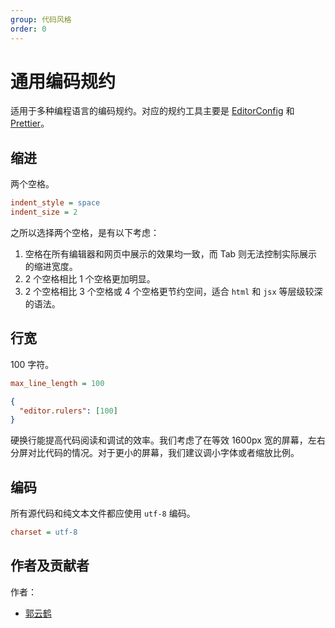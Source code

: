```yaml
---
group: 代码风格
order: 0
---
```


# 通用编码规约

适用于多种编程语言的编码规约。对应的规约工具主要是 [EditorConfig](https://editorconfig.org/) 和 [Prettier](https://prettier.io/)。

## 缩进

两个空格。

```ini filename=".editorconfig"
indent_style = space
indent_size = 2
```

之所以选择两个空格，是有以下考虑：

1. 空格在所有编辑器和网页中展示的效果均一致，而 Tab 则无法控制实际展示的缩进宽度。
2. 2 个空格相比 1 个空格更加明显。
3. 2 个空格相比 3 个空格或 4 个空格更节约空间，适合 `html` 和 `jsx` 等层级较深的语法。

## 行宽

100 字符。

```ini filename=".editorconfig"
max_line_length = 100
```

```json filename=".vscode/settings.json"
{
  "editor.rulers": [100]
}
```

硬换行能提高代码阅读和调试的效率。我们考虑了在等效 1600px 宽的屏幕，左右分屏对比代码的情况。对于更小的屏幕，我们建议调小字体或者缩放比例。

## 编码

所有源代码和纯文本文件都应使用 `utf-8` 编码。

```ini filename=".editorconfig"
charset = utf-8
```

## 作者及贡献者

作者：

- [郭云鹤](https://github.com/guoyunhe)
